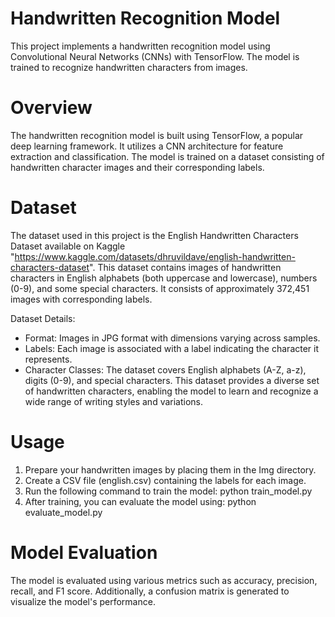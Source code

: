 # Handwritten Recognition Model
This project implements a handwritten recognition model using Convolutional Neural Networks (CNNs) with TensorFlow. The model is trained to recognize handwritten characters from images.

# Overview
The handwritten recognition model is built using TensorFlow, a popular deep learning framework. It utilizes a CNN architecture for feature extraction and classification. The model is trained on a dataset consisting of handwritten character images and their corresponding labels.

# Dataset
The dataset used in this project is the English Handwritten Characters Dataset available on Kaggle "https://www.kaggle.com/datasets/dhruvildave/english-handwritten-characters-dataset". This dataset contains images of handwritten characters in English alphabets (both uppercase and lowercase), numbers (0-9), and some special characters. It consists of approximately 372,451 images with corresponding labels.

Dataset Details:
- Format: Images in JPG format with dimensions varying across samples.
- Labels: Each image is associated with a label indicating the character it represents.
- Character Classes: The dataset covers English alphabets (A-Z, a-z), digits (0-9), and special characters.
This dataset provides a diverse set of handwritten characters, enabling the model to learn and recognize a wide range of writing styles and variations.

# Usage
1. Prepare your handwritten images by placing them in the Img directory.
2. Create a CSV file (english.csv) containing the labels for each image.
3. Run the following command to train the model:
python train_model.py
4. After training, you can evaluate the model using:
python evaluate_model.py

# Model Evaluation
The model is evaluated using various metrics such as accuracy, precision, recall, and F1 score. Additionally, a confusion matrix is generated to visualize the model's performance.
